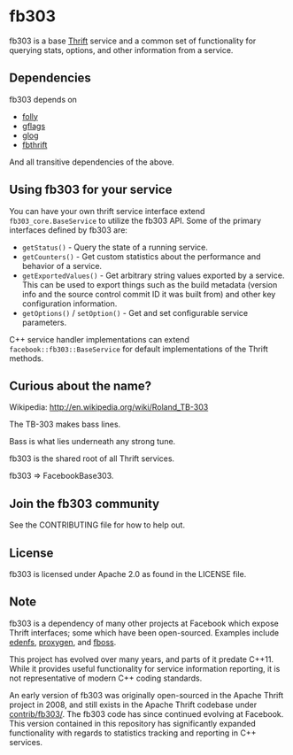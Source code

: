 # fb303

fb303 is a base [Thrift](https://github.com/facebook/fbthrift) service
and a common set of functionality for querying stats, options, and
other information from a service.

## Dependencies

fb303 depends on
* [folly](https://github.com/facebook/folly)
* [gflags](https://gflags.github.io/gflags/)
* [glog](https://github.com/google/glog)
* [fbthrift](https://github.com/facebook/fbthrift)

And all transitive dependencies of the above.

## Using fb303 for your service

You can have your own thrift service interface extend `fb303_core.BaseService` to
utilize the fb303 API. Some of the primary interfaces defined by fb303 are:
* `getStatus()` - Query the state of a running service.
* `getCounters()` - Get custom statistics about the performance and behavior of
a service.
* `getExportedValues()` - Get arbitrary string values exported by a service.
This can be used to export things such as the build metadata (version info and
the source control commit ID it was built from) and other key configuration
information.
* `getOptions()` / `setOption()` - Get and set configurable service parameters.

C++ service handler implementations can extend `facebook::fb303::BaseService` for
default implementations of the Thrift methods.

## Curious about the name?

Wikipedia: http://en.wikipedia.org/wiki/Roland_TB-303

The TB-303 makes bass lines.

Bass is what lies underneath any strong tune.

fb303 is the shared root of all Thrift services.

fb303 ⇒ FacebookBase303.

## Join the fb303 community

See the CONTRIBUTING file for how to help out.

## License

fb303 is licensed under Apache 2.0 as found in the LICENSE file.

## Note

fb303 is a dependency of many other projects at Facebook which expose
Thrift interfaces; some which have been open-sourced. Examples include
[edenfs](https://github.com/facebookexperimental/eden),
[proxygen](https://github.com/facebook/proxygen), and
[fboss](https://github.com/facebook/fboss).

This project has evolved over many years, and parts of it predate
C++11. While it provides useful functionality for service information
reporting, it is not representative of modern C++ coding standards.

An early version of fb303 was originally open-sourced in the Apache
Thrift project in 2008, and still exists in the Apache Thrift codebase
under
[contrib/fb303/](https://github.com/apache/thrift/tree/master/contrib/fb303).
The fb303 code has since continued evolving at Facebook.  This version
contained in this repository has significantly expanded functionality
with regards to statistics tracking and reporting in C++ services.
